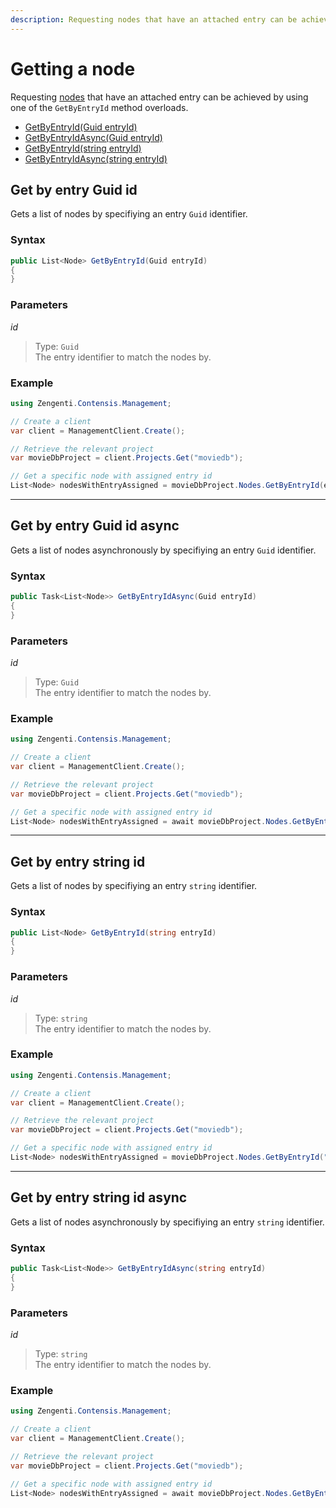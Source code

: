 ```yaml
---
description: Requesting nodes that have an attached entry can be achieved by using one of the `GetByEntryId` method overloads.
---
```

# Getting a node

Requesting [nodes](/model/node.md) that have an attached entry can be achieved by using one of the `GetByEntryId` method overloads.

* [GetByEntryId(Guid entryId)](#get-by-entry-guid-id)
* [GetByEntryIdAsync(Guid entryId)](#get-by-entry-guid-id-async)
* [GetByEntryId(string entryId)](#get-by-entry-string-id)
* [GetByEntryIdAsync(string entryId)](#get-by-entry-string-id-async)

## Get by entry Guid id

Gets a list of nodes by specifiying an entry `Guid` identifier.

### Syntax

```cs
public List<Node> GetByEntryId(Guid entryId)
{
}
```

### Parameters

*id*
> Type: `Guid`  
> The entry identifier to match the nodes by.

### Example

```cs
using Zengenti.Contensis.Management;

// Create a client
var client = ManagementClient.Create();

// Retrieve the relevant project
var movieDbProject = client.Projects.Get("moviedb");

// Get a specific node with assigned entry id
List<Node> nodesWithEntryAssigned = movieDbProject.Nodes.GetByEntryId(entryGuid);
```

---

## Get by entry Guid id async

Gets a list of nodes asynchronously by specifiying an entry `Guid` identifier.

### Syntax

```cs
public Task<List<Node>> GetByEntryIdAsync(Guid entryId)
{
}
```

### Parameters

*id*
> Type: `Guid`  
> The entry identifier to match the nodes by.

### Example

```cs
using Zengenti.Contensis.Management;

// Create a client
var client = ManagementClient.Create();

// Retrieve the relevant project
var movieDbProject = client.Projects.Get("moviedb");

// Get a specific node with assigned entry id
List<Node> nodesWithEntryAssigned = await movieDbProject.Nodes.GetByEntryIdAsync(entryGuid);
```

---

## Get by entry string id

Gets a list of nodes by specifiying an entry `string` identifier.

### Syntax

```cs
public List<Node> GetByEntryId(string entryId)
{
}
```

### Parameters

*id*
> Type: `string`  
> The entry identifier to match the nodes by.

### Example

```cs
using Zengenti.Contensis.Management;

// Create a client
var client = ManagementClient.Create();

// Retrieve the relevant project
var movieDbProject = client.Projects.Get("moviedb");

// Get a specific node with assigned entry id
List<Node> nodesWithEntryAssigned = movieDbProject.Nodes.GetByEntryId("d2fb1cb7-e0c0-4334-bf86-be0f08163953");
```

---

## Get by entry string id async

Gets a list of nodes asynchronously by specifiying an entry `string` identifier.

### Syntax

```cs
public Task<List<Node>> GetByEntryIdAsync(string entryId)
{
}
```

### Parameters

*id*
> Type: `string`  
> The entry identifier to match the nodes by.

### Example

```cs
using Zengenti.Contensis.Management;

// Create a client
var client = ManagementClient.Create();

// Retrieve the relevant project
var movieDbProject = client.Projects.Get("moviedb");

// Get a specific node with assigned entry id
List<Node> nodesWithEntryAssigned = await movieDbProject.Nodes.GetByEntryIdAsync("d2fb1cb7-e0c0-4334-bf86-be0f08163953");
```